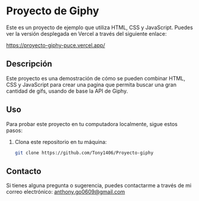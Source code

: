 # Proyecto de Giphy

Este es un proyecto de ejemplo que utiliza HTML, CSS y JavaScript. Puedes ver la versión desplegada en Vercel a través del siguiente enlace:

https://proyecto-giphy-puce.vercel.app/

## Descripción

Este proyecto es una demostración de cómo se pueden combinar HTML, CSS y JavaScript para crear una pagina que permita buscar una gran cantidad de gifs, usando de base la API de Giphy.

## Uso

Para probar este proyecto en tu computadora localmente, sigue estos pasos:

1. Clona este repositorio en tu máquina:

   ```bash
   git clone https://github.com/Tony1406/Proyecto-giphy


## Contacto

Si tienes alguna pregunta o sugerencia, puedes contactarme a través de mi correo electrónico: anthony.go0609@gmail.com